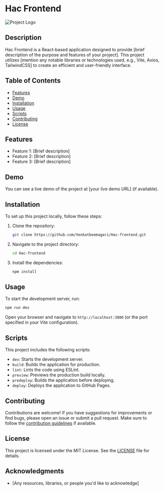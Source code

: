 
# Hac Frontend

![Project Logo](path/to/logo.png) <!-- Optional: Add a logo or image -->

## Description

Hac Frontend is a React-based application designed to provide [brief description of the purpose and features of your project]. This project utilizes [mention any notable libraries or technologies used, e.g., Vite, Axios, TailwindCSS] to create an efficient and user-friendly interface.

## Table of Contents

- [Features](#features)
- [Demo](#demo)
- [Installation](#installation)
- [Usage](#usage)
- [Scripts](#scripts)
- [Contributing](#contributing)
- [License](#license)

## Features

- Feature 1: [Brief description]
- Feature 2: [Brief description]
- Feature 3: [Brief description]

## Demo

You can see a live demo of the project at [your live demo URL] (if available).

## Installation

To set up this project locally, follow these steps:

1. Clone the repository:
   ```bash
   git clone https://github.com/Venkatbeemagari/Hac-frontend.git
   ```

2. Navigate to the project directory:
   ```bash
   cd Hac-frontend
   ```

3. Install the dependencies:
   ```bash
   npm install
   ```

## Usage

To start the development server, run:

```bash
npm run dev
```

Open your browser and navigate to `http://localhost:3000` (or the port specified in your Vite configuration).

## Scripts

This project includes the following scripts:

- `dev`: Starts the development server.
- `build`: Builds the application for production.
- `lint`: Lints the code using ESLint.
- `preview`: Previews the production build locally.
- `predeploy`: Builds the application before deploying.
- `deploy`: Deploys the application to GitHub Pages.

## Contributing

Contributions are welcome! If you have suggestions for improvements or find bugs, please open an issue or submit a pull request. Make sure to follow the [contribution guidelines](CONTRIBUTING.md) if available.

## License

This project is licensed under the MIT License. See the [LICENSE](LICENSE) file for details.

## Acknowledgments

- [Any resources, libraries, or people you'd like to acknowledge]
